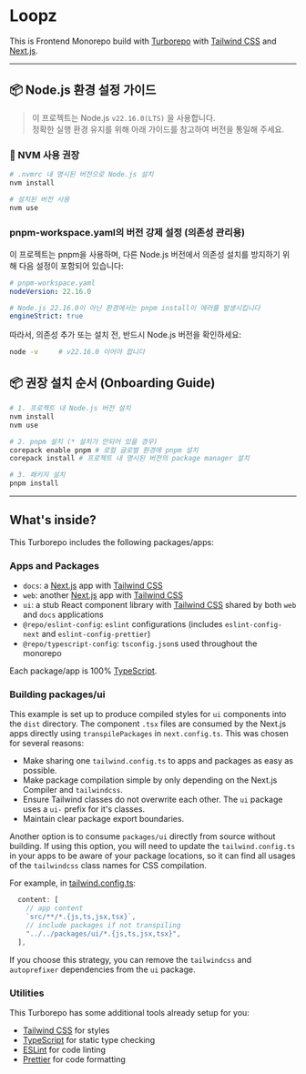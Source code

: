 # Loopz

This is Frontend Monorepo build with [Turborepo](https://turborepo.com/) with [Tailwind CSS](https://tailwindcss.com/) and [Next.js](https://nextjs.org/).

---

## 📦 Node.js 환경 설정 가이드

> 이 프로젝트는 Node.js `v22.16.0(LTS)` 을 사용합니다.  
> 정확한 실행 환경 유지를 위해 아래 가이드를 참고하여 버전을 통일해 주세요.

### 📌 NVM 사용 권장

```bash
# .nvmrc 내 명시된 버전으로 Node.js 설치
nvm install

# 설치된 버전 사용
nvm use
```

### pnpm-workspace.yaml의 버전 강제 설정 (의존성 관리용)

이 프로젝트는 pnpm을 사용하며, 다른 Node.js 버전에서 의존성 설치를 방지하기 위해 다음 설정이 포함되어 있습니다:

```yaml
# pnpm-workspace.yaml
nodeVersion: 22.16.0

# Node.js 22.16.0이 아닌 환경에서는 pnpm install이 에러를 발생시킵니다
engineStrict: true
```

따라서, 의존성 추가 또는 설치 전, 반드시 Node.js 버전을 확인하세요:

```bash
node -v     # v22.16.0 이어야 합니다
```

## 📦 권장 설치 순서 (Onboarding Guide)

```bash
# 1. 프로젝트 내 Node.js 버전 설치
nvm install
nvm use

# 2. pnpm 설치 (* 설치가 안되어 있을 경우)
corepack enable pnpm # 로컬 글로벌 환경에 pnpm 설치
corepack install # 프로젝트 내 명시된 버전의 package manager 설치

# 3. 패키지 설치
pnpm install
```

---

## What's inside?

This Turborepo includes the following packages/apps:

### Apps and Packages

- `docs`: a [Next.js](https://nextjs.org/) app with [Tailwind CSS](https://tailwindcss.com/)
- `web`: another [Next.js](https://nextjs.org/) app with [Tailwind CSS](https://tailwindcss.com/)
- `ui`: a stub React component library with [Tailwind CSS](https://tailwindcss.com/) shared by both `web` and `docs` applications
- `@repo/eslint-config`: `eslint` configurations (includes `eslint-config-next` and `eslint-config-prettier`)
- `@repo/typescript-config`: `tsconfig.json`s used throughout the monorepo

Each package/app is 100% [TypeScript](https://www.typescriptlang.org/).

### Building packages/ui

This example is set up to produce compiled styles for `ui` components into the `dist` directory. The component `.tsx` files are consumed by the Next.js apps directly using `transpilePackages` in `next.config.ts`. This was chosen for several reasons:

- Make sharing one `tailwind.config.ts` to apps and packages as easy as possible.
- Make package compilation simple by only depending on the Next.js Compiler and `tailwindcss`.
- Ensure Tailwind classes do not overwrite each other. The `ui` package uses a `ui-` prefix for it's classes.
- Maintain clear package export boundaries.

Another option is to consume `packages/ui` directly from source without building. If using this option, you will need to update the `tailwind.config.ts` in your apps to be aware of your package locations, so it can find all usages of the `tailwindcss` class names for CSS compilation.

For example, in [tailwind.config.ts](packages/tailwind-config/tailwind.config.ts):

```js
  content: [
    // app content
    `src/**/*.{js,ts,jsx,tsx}`,
    // include packages if not transpiling
    "../../packages/ui/*.{js,ts,jsx,tsx}",
  ],
```

If you choose this strategy, you can remove the `tailwindcss` and `autoprefixer` dependencies from the `ui` package.

### Utilities

This Turborepo has some additional tools already setup for you:

- [Tailwind CSS](https://tailwindcss.com/) for styles
- [TypeScript](https://www.typescriptlang.org/) for static type checking
- [ESLint](https://eslint.org/) for code linting
- [Prettier](https://prettier.io) for code formatting
